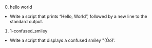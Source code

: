 0. hello world

  * Write a script that prints “Hello, World”, followed by a new line to the standard output.

1. 1-confused_smiley

  * Write a script that displays a confused smiley "(Ôo)'.
